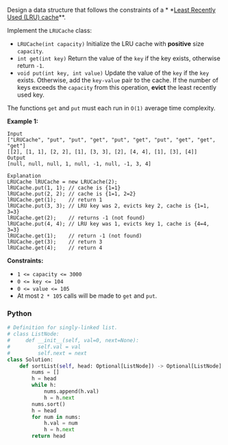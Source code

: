 Design a data structure that follows the constraints of a  *
*[Least Recently Used (LRU) cache](https://en.wikipedia.org/wiki/Cache_replacement_policies#LRU)**.

Implement the  `LRUCache`  class:

- `LRUCache(int capacity)`  Initialize the LRU cache with  **positive**  size  `capacity`.
- `int get(int key)`  Return the value of the  `key`  if the key exists, otherwise return  `-1`.
- `void put(int key, int value)`  Update the value of the  `key`  if the  `key`  exists. Otherwise, add the  `key-value`
  pair to the cache. If the number of keys exceeds the  `capacity`  from this operation,  **evict**  the least recently
  used key.

The functions  `get`  and  `put`  must each run in  `O(1)`  average time complexity.

**Example 1:**

```
Input
["LRUCache", "put", "put", "get", "put", "get", "put", "get", "get", "get"]
[[2], [1, 1], [2, 2], [1], [3, 3], [2], [4, 4], [1], [3], [4]]
Output
[null, null, null, 1, null, -1, null, -1, 3, 4]

Explanation
LRUCache lRUCache = new LRUCache(2);
lRUCache.put(1, 1); // cache is {1=1}
lRUCache.put(2, 2); // cache is {1=1, 2=2}
lRUCache.get(1);    // return 1
lRUCache.put(3, 3); // LRU key was 2, evicts key 2, cache is {1=1, 3=3}
lRUCache.get(2);    // returns -1 (not found)
lRUCache.put(4, 4); // LRU key was 1, evicts key 1, cache is {4=4, 3=3}
lRUCache.get(1);    // return -1 (not found)
lRUCache.get(3);    // return 3
lRUCache.get(4);    // return 4
```

**Constraints:**

- `1 <= capacity <= 3000`
- `0 <= key <= 104`
- `0 <= value <= 105`
- At most  `2 * 105`  calls will be made to  `get`  and  `put`.

### Python

```python
# Definition for singly-linked list.
# class ListNode:
#     def __init__(self, val=0, next=None):
#         self.val = val
#         self.next = next
class Solution:
    def sortList(self, head: Optional[ListNode]) -> Optional[ListNode]:
        nums = []
        h = head
        while h:
            nums.append(h.val)
            h = h.next
        nums.sort()
        h = head
        for num in nums:
            h.val = num
            h = h.next
        return head
```